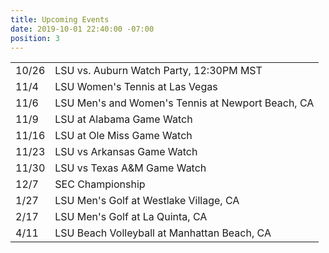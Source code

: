```yaml
---
title: Upcoming Events
date: 2019-10-01 22:40:00 -07:00
position: 3
---
```


<table>
<tr>
    <td>10/26</td>
    <td>LSU vs. Auburn Watch Party, 12:30PM MST</td>
</tr>
<tr>
    <td>11/4</td>
    <td>LSU Women's Tennis at Las Vegas</td>
</tr>
<tr>
    <td>11/6</td>
    <td>LSU Men's and Women's Tennis at Newport Beach, CA</td>
</tr>
<tr>
    <td>11/9</td>
    <td>LSU at Alabama Game Watch</td>
</tr>
<tr>
    <td>11/16</td>
    <td>LSU at Ole Miss Game Watch</td>
</tr>
<tr>
    <td>11/23</td>
    <td>LSU vs Arkansas Game Watch</td>
</tr>
<tr>
    <td>11/30</td>
    <td>LSU vs Texas A&M Game Watch</td>
</tr>
<tr>
    <td>12/7</td>
    <td>SEC Championship</td>
</tr>
<tr>
    <td>1/27</td>
    <td>LSU Men's Golf at Westlake Village, CA</td>
</tr>
<tr>
    <td>2/17</td>
    <td>LSU Men's Golf at La Quinta, CA</td>
</tr>
<tr>
    <td>4/11</td>
    <td>LSU Beach Volleyball at Manhattan Beach, CA</td>
</tr>
</table>